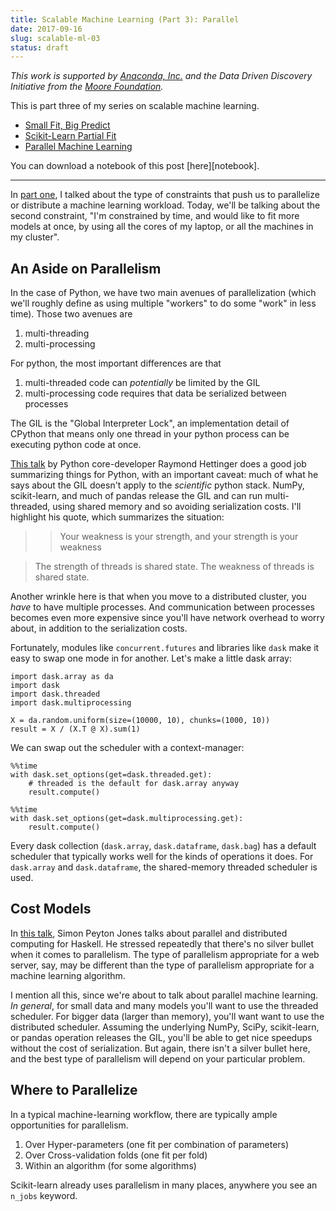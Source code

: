 ```yaml
---
title: Scalable Machine Learning (Part 3): Parallel
date: 2017-09-16
slug: scalable-ml-03
status: draft
---
```


*This work is supported by [Anaconda, Inc.](https://www.anaconda.com/) and the
Data Driven Discovery Initiative from the [Moore Foundation](https://www.moore.org/).*

This is part three of my series on scalable machine learning.

- [Small Fit, Big Predict](scalable-ml-01)
- [Scikit-Learn Partial Fit](scalable-ml-02)
- [Parallel Machine Learning](scalable-ml-03)

You can download a notebook of this post [here][notebook].

---

In [part one](scalable-ml-01), I talked about the type of constraints that push
us to parallelize or distribute a machine learning workload. Today, we'll be
talking about the second constraint, "I'm constrained by time, and would like to
fit more models at once, by using all the cores of my laptop, or all the
machines in my cluster".

## An Aside on Parallelism

In the case of Python, we have two main avenues of parallelization (which we'll
roughly define as using multiple "workers" to do some "work" in less time).
Those two avenues are

1. multi-threading
2. multi-processing

For python, the most important differences are that

1. multi-threaded code can *potentially* be limited by the GIL
2. multi-processing code requires that data be serialized between processes

The GIL is the "Global Interpreter Lock", an implementation detail of CPython
that means only one thread in your python process can be executing python code
at once.

[This talk](https://www.youtube.com/watch?v=9zinZmE3Ogk) by Python
core-developer Raymond Hettinger does a good job summarizing things for Python,
with an important caveat: much of what he says about the GIL doesn't apply to
the *scientific* python stack. NumPy, scikit-learn, and much of pandas release
the GIL and can run multi-threaded, using shared memory and so avoiding
serialization costs. I'll highlight his quote, which summarizes the
situation:

>> Your weakness is your strength, and your strength is your weakness

> The strength of threads is shared state. The weakness of threads is shared
> state.

Another wrinkle here is that when you move to a distributed cluster, you *have*
to have multiple processes. And communication between processes becomes even
more expensive since you'll have network overhead to worry about, in addition to
the serialization costs.

Fortunately, modules like `concurrent.futures` and libraries like `dask` make it
easy to swap one mode in for another. Let's make a little dask array:

```{python}
import dask.array as da
import dask
import dask.threaded
import dask.multiprocessing

X = da.random.uniform(size=(10000, 10), chunks=(1000, 10))
result = X / (X.T @ X).sum(1)
```

We can swap out the scheduler with a context-manager:

```{python}
%%time
with dask.set_options(get=dask.threaded.get):
    # threaded is the default for dask.array anyway
    result.compute()
```

```{python}
%%time
with dask.set_options(get=dask.multiprocessing.get):
    result.compute()
```

Every dask collection (`dask.array`, `dask.dataframe`, `dask.bag`) has a default
scheduler that typically works well for the kinds of operations it does. For
`dask.array` and `dask.dataframe`, the shared-memory threaded scheduler is used.

## Cost Models

In [this talk](https://www.youtube.com/watch?v=tC94Mkg-oJU), Simon Peyton Jones
talks about parallel and distributed computing for Haskell. He stressed
repeatedly that there's no silver bullet when it comes to parallelism. The type
of parallelism appropriate for a web server, say, may be different than the type
of parallelism appropriate for a machine learning algorithm.

I mention all this, since we're about to talk about parallel machine learning.
*In general*, for small data and many models you'll want to use the threaded
scheduler. For bigger data (larger than memory), you'll want want to use the
distributed scheduler. Assuming the underlying NumPy, SciPy, scikit-learn, or
pandas operation releases the GIL, you'll be able to get nice speedups without
the cost of serialization. But again, there isn't a silver bullet here, and the
best type of parallelism will depend on your particular problem.

## Where to Parallelize

In a typical machine-learning workflow, there are typically ample opportunities for
parallelism.

1. Over Hyper-parameters (one fit per combination of parameters)
2. Over Cross-validation folds (one fit per fold)
3. Within an algorithm (for some algorithms)

Scikit-learn already uses parallelism in many places, anywhere you see an
`n_jobs` keyword.
